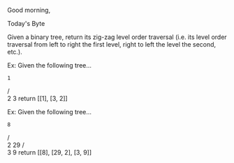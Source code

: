 Good morning,

Today's Byte

Given a binary tree, return its zig-zag level order traversal (i.e. its level order traversal from left to right the first level, right to left the level the second, etc.).

Ex: Given the following tree…

    1
   / \
  2   3
return [[1], [3, 2]]

Ex: Given the following tree…

    8
   / \
  2  29
    /  \
   3    9
return [[8], [29, 2], [3, 9]]